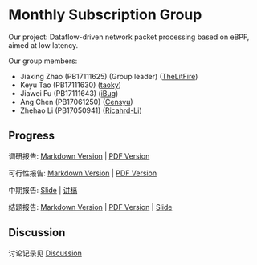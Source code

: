 # Monthly Subscription Group

Our project: Dataflow-driven network packet processing based on eBPF, aimed at low latency.

Our group members: 
- Jiaxing Zhao (PB17111625) (Group leader) ([TheLitFire](https://github.com/TheLitFire))
- Keyu Tao (PB17111630) ([taoky](https://github.com/taoky))
- Jiawei Fu (PB17111643) ([iBug](https://github.com/iBug))
- Ang Chen (PB17061250) ([Censyu](https://github.com/Censyu))
- Zhehao Li (PB17050941) ([Ricahrd-Li](https://github.com/Ricahrd-Li))

## Progress

调研报告: [Markdown Version](docs/research.md) | [PDF Version](docs/research.pdf)

可行性报告: [Markdown Version](docs/feasibility.md) | [PDF Version](docs/feasibility.pdf)

中期报告: [Slide](docs/midterm.pptx) | [讲稿](docs/midterm.md)

结题报告: [Markdown Version](docs/conclusion.md) | [PDF Version](docs/conclusion.pdf) | [Slide](docs/conclusion.pptx)

## Discussion

讨论记录见 [Discussion](discussion/)

